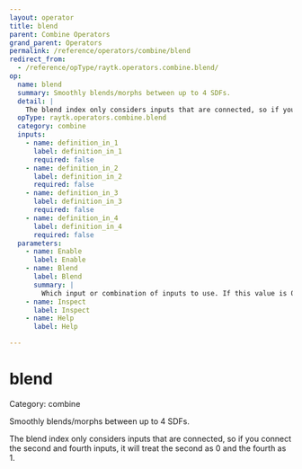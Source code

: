 ```yaml
---
layout: operator
title: blend
parent: Combine Operators
grand_parent: Operators
permalink: /reference/operators/combine/blend
redirect_from:
  - /reference/opType/raytk.operators.combine.blend/
op:
  name: blend
  summary: Smoothly blends/morphs between up to 4 SDFs.
  detail: |
    The blend index only considers inputs that are connected, so if you connect the second and fourth inputs, it will treat the second as 0 and the fourth as 1.
  opType: raytk.operators.combine.blend
  category: combine
  inputs:
    - name: definition_in_1
      label: definition_in_1
      required: false
    - name: definition_in_2
      label: definition_in_2
      required: false
    - name: definition_in_3
      label: definition_in_3
      required: false
    - name: definition_in_4
      label: definition_in_4
      required: false
  parameters:
    - name: Enable
      label: Enable
    - name: Blend
      label: Blend
      summary: |
        Which input or combination of inputs to use. If this value is 0, the first connected input is used. 0.5 is half way between the first and second connected inputs, etc.
    - name: Inspect
      label: Inspect
    - name: Help
      label: Help

---
```


# blend

Category: combine



Smoothly blends/morphs between up to 4 SDFs.

The blend index only considers inputs that are connected, so if you connect the second and fourth inputs, it will treat the second as 0 and the fourth as 1.